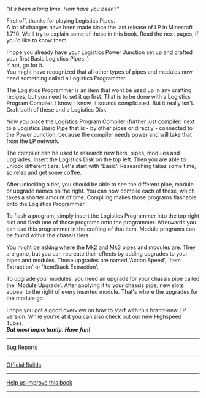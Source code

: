 <!---
title: Logistics Pipes Quick Start
--->
*"It's been a long time. How have you been?"*

First off, thanks for playing Logistics Pipes.<br>
A lot of changes have been made since the last release of LP in Minecraft 1.7.10. We'll try to explain some of these in this book. Read the next pages, if you'd like to know them.

I hope you already have your Logistics Power Junction set up and crafted your first Basic Logistics Pipes :)<br>
If not, go for it.<br>
You might have recognized that all other types of pipes and modules now need something called a Logistics Programmer.

The Logistics Programmer is an item that wont be used up in any crafting recipes, but you need to set it up first. That is to be done with a Logistics Program Compiler. I know, I know, it sounds complicated. But it really isn't. Craft both of these and a Logistics Disk.

Now you place the Logistics Program Compiler (further just compiler) next to a Logistics Basic Pipe that is - by other pipes or directly - connected to the Power Junction, because the compiler needs power and will take that from the LP network.

The compiler can be used to research new tiers, pipes, modules and upgrades. Insert the Logistics Disk on the top left. Then you are able to unlock different tiers. Let's start with 'Basic'. Researching takes some time, so relax and get some coffee.

After unlocking a tier, you should be able to see the different pipe, module or upgrade names on the right. You can now compile each of these, which takes a shorter amount of time. Compiling makes those programs flashable onto the Logistics Programmer.

To flash a program, simply insert the Logistics Programmer into the top right slot and flash one of those programs onto the programmer. Afterwards you can use this programmer in the crafting of that item. Module programs can be found within the chassis tiers.

You might be asking where the Mk2 and Mk3 pipes and modules are. They are gone, but you can recreate their effects by adding upgrades to your pipes and modules. Those upgrades are named 'Action Speed', 'Item Extraction' or 'ItemStack Extraction'.

To upgrade your modules, you need an upgrade for your chassis pipe called the 'Module Upgrade'. After applying it to your chassis pipe, new slots appear to the right of every inserted module. That's where the upgrades for the module go.

I hope you got a good overview on how to start with this brand-new LP version. While you're at it you can also check out our new Highspeed Tubes. \
***But most importantly: Have fun!***

---

[Bug Reports](https://github.com/RS485/LogisticsPipes/issues)

---

[Official Builds](https://ci.rs485.network)

---

[Help us improve this book](https://github.com/RS485/LogisticsPipes/wiki/How-does-the-guide-book-work-and-how-to-create-content)

---
